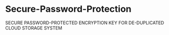 # Secure-Password-Protection
SECURE PASSWORD-PROTECTED ENCRYPTION KEY FOR DE-DUPLICATED CLOUD STORAGE SYSTEM
